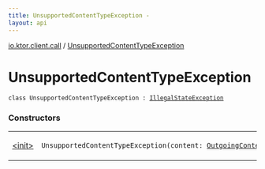 ```yaml
---
title: UnsupportedContentTypeException - 
layout: api
---
```


<div class='api-docs-breadcrumbs'><a href="../index.html">io.ktor.client.call</a> / <a href="./index.html">UnsupportedContentTypeException</a></div>

# UnsupportedContentTypeException

<div class="signature"><code><span class="keyword">class </span><span class="identifier">UnsupportedContentTypeException</span>&nbsp;<span class="symbol">:</span>&nbsp;<a href="https://kotlinlang.org/api/latest/jvm/stdlib/kotlin/-illegal-state-exception/index.html"><span class="identifier">IllegalStateException</span></a></code></div>

### Constructors

<table class="api-docs-table">
<tbody>
<tr>
<td markdown="1">

<a href="-init-.html">&lt;init&gt;</a>


</td>
<td markdown="1">
<div class="signature"><code><span class="identifier">UnsupportedContentTypeException</span><span class="symbol">(</span><span class="parameterName" id="io.ktor.client.call.UnsupportedContentTypeException$<init>(io.ktor.http.content.OutgoingContent)/content">content</span><span class="symbol">:</span>&nbsp;<a href="../../io.ktor.http.content/-outgoing-content/index.html"><span class="identifier">OutgoingContent</span></a><span class="symbol">)</span></code></div>

</td>
</tr>
</tbody>
</table>
